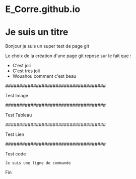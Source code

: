 # E_Corre.github.io

# Je suis un titre

Bonjour je suis un super test de page git

Le choix de la création d'une page git repose sur le fait que :

- C'est joli
- C'est très joli
- Wouahou comment c'est beau


####################################

Test Image


####################################

Test Tableau

####################################

Test Lien

####################################

Test code

``` Je suis une ligne de commande ```


Fin 
